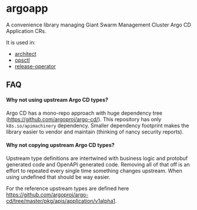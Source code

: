 # argoapp

A convenience library managing Giant Swarm Management Cluster Argo CD Application CRs.

It is used in:

- [architect](https://github.com/giantswarm/architect/)
- [opsctl](https://github.com/giantswarm/opsctl/)
- [release-operator](https://github.com/giantswarm/release-operator/)

## FAQ

#### Why not using upstream Argo CD types?

Argo CD has a mono-repo approach with huge dependency tree (https://github.com/argoproj/argo-cd/). This repository has only `k8s.io/apimachinery` dependency. Smaller dependency footprint makes the library easier to vendor and maintain (thinking of nancy security reports).

#### Why not copying upstream Argo CD types?

Upstream type definitions are intertwined with business logic and protobuf generated code and OpenAPI generated code. Removing all of that off is an effort to repeated every single time something changes upstream. When using undefined that should be way easier.

For the reference upstream types are defined here https://github.com/argoproj/argo-cd/tree/master/pkg/apis/application/v1alpha1.
